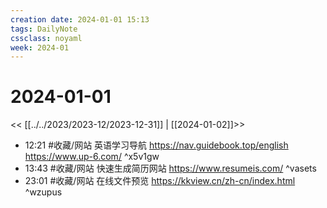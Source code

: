 ```yaml
---
creation date: 2024-01-01 15:13
tags: DailyNote
cssclass: noyaml
week: 2024-01
---
```


# 2024-01-01

<< [[../../2023/2023-12/2023-12-31]] | [[2024-01-02]]>>

- 12:21 #收藏/网站 英语学习导航 https://nav.guidebook.top/english   https://www.up-6.com/ ^x5v1gw
- 13:43 #收藏/网站 快速生成简历网站 https://www.resumeis.com/ ^vasets
- 23:01 #收藏/网站 在线文件预览 https://kkview.cn/zh-cn/index.html ^wzupus